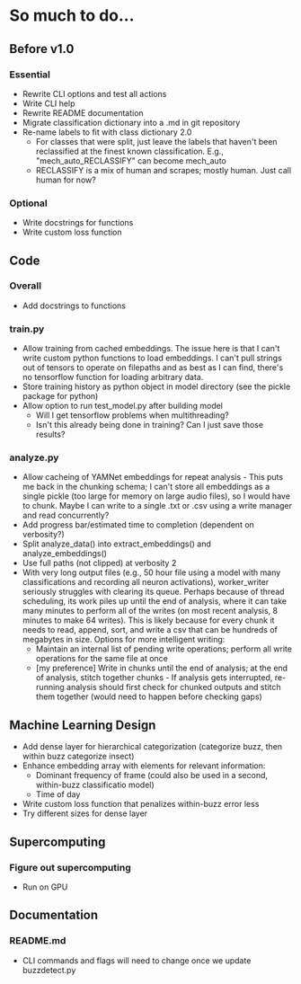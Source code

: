 # So much to do...
## Before v1.0
### Essential
* Rewrite CLI options and test all actions
* Write CLI help
* Rewrite README documentation
* Migrate classification dictionary into a .md in git repository
* Re-name labels to fit with class dictionary 2.0
     - For classes that were split, just leave the labels that haven't been reclassified at the finest known classification. E.g., "mech_auto_RECLASSIFY" can become mech_auto
     - RECLASSIFY is a mix of human and scrapes; mostly human. Just call human for now?

### Optional
* Write docstrings for functions
* Write custom loss function

## Code
### Overall
* Add docstrings to functions

### train.py
* Allow training from cached embeddings. The issue here is that I can't write custom python functions to load embeddings. I can't pull strings out of tensors to operate on filepaths and as best as I can find, there's no tensorflow function for loading arbitrary data.
* Store training history as python object in model directory (see the pickle package for python)
* Allow option to run test_model.py after building model
     - Will I get tensorflow problems when multithreading?
     - Isn't this already being done in training? Can I just save those results?

### analyze.py
* Allow cacheing of YAMNet embeddings for repeat analysis
      - This puts me back in the chunking schema; I can't store all embeddings as a single pickle (too large for memory on large audio files), so I would have to chunk. Maybe I can write to a single .txt or .csv using a write manager and read concurrently?
* Add progress bar/estimated time to completion (dependent on verbosity?)
* Split analyze_data() into extract_embeddings() and analyze_embeddings()
* Use full paths (not clipped) at verbosity 2
* With very long output files (e.g., 50 hour file using a model with many classifications and recording all neuron activations), worker_writer seriously struggles with clearing its queue. Perhaps because of thread scheduling, its work piles up until the end of analysis, where it can take many minutes to perform all of the writes (on most recent analysis, 8 minutes to make 64 writes). This is likely because for every chunk it needs to read, append, sort, and write a csv that can be hundreds of megabytes in size. Options for more intelligent writing:
  - Maintain an internal list of pending write operations; perform all write operations for the same file at once
  - [my preference] Write in chunks until the end of analysis; at the end of analysis, stitch together chunks
        - If analysis gets interrupted, re-running analysis should first check for chunked outputs and stitch them together (would need to happen before checking gaps)

## Machine Learning Design
* Add dense layer for hierarchical categorization (categorize buzz, then within buzz categorize insect)
* Enhance embedding array with elements for relevant information:
     - Dominant frequency of frame (could also be used in a second, within-buzz classificatio model)
     - Time of day
* Write custom loss function that penalizes within-buzz error less
* Try different sizes for dense layer

## Supercomputing
### Figure out supercomputing
* Run on GPU

## Documentation
### README.md
* CLI commands and flags will need to change once we update buzzdetect.py
